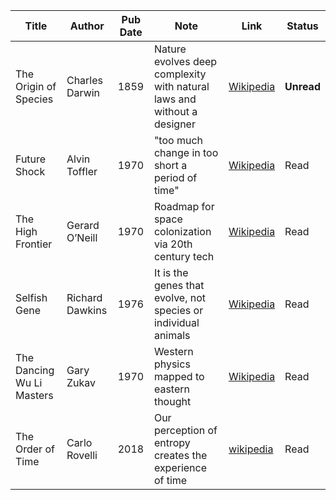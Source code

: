 | Title | Author | Pub Date | Note | Link | Status |
| ----- | ------ | -------- | ---- | ---- | ------ |
| The Origin of Species | Charles Darwin | 1859 | Nature evolves deep complexity with natural laws and without a designer | [Wikipedia](https://en.wikipedia.org/wiki/On_the_Origin_of_Species) | **Unread** |
| Future Shock | Alvin Toffler | 1970 | "too much change in too short a period of time" | [Wikipedia](https://en.wikipedia.org/wiki/Future_Shock) | Read |
| The High Frontier | Gerard O’Neill | 1970 | Roadmap for space colonization via 20th century tech | [Wikipedia](https://en.wikipedia.org/wiki/The_High_Frontier:_Human_Colonies_in_Space) | Read |
| Selfish Gene | Richard Dawkins | 1976 | It is the genes that evolve, not species or individual animals | [Wikipedia](https://en.wikipedia.org/wiki/The_Selfish_Gene) | Read |
| The Dancing Wu Li Masters | Gary Zukav | 1970 | Western physics mapped to eastern thought | [Wikipedia](https://en.wikipedia.org/wiki/The_Dancing_Wu_Li_Masters) | Read |
| The Order of Time | Carlo Rovelli | 2018 | Our perception of entropy creates the experience of time | [wikipedia](https://en.wikipedia.org/wiki/The_Order_of_Time_(book)) | Read |